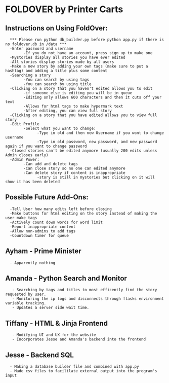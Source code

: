 # FOLDOVER by Printer Carts
## Instructions on Using FoldOver:<br>
      *** Please run python db_builder.py before python app.py if there is no foldover.db in /data ***
      -Enter password and username
            -If you do not have an account, press sign up to make one
      -Mystories display all stories you have ever edited
      -All stories display stories made by all users
      -Make a new story by adding your own tags (make sure to put a hashtag) and adding a title plus some content
      -Searching a story
            -You can search by using tags
            -You can search by using title
      -Clicking on a story that you haven't edited allows you to edit 
            -if someone else is editing you will be in queue
            -Editing only allows 600 characters and then it cuts off your text
            -Allows for html tags to make hypermark text
            -After editing, you can view full story
      -Clicking on a story that you have edited allows you to view full story
      -Edit Profile
            -Select what you want to change:
                  -Type in old and then new Username if you want to change username
                  -Type in old password, new password, and new password again if you want to change password
      -Closed stories can't be edited anymore (usually 200 edits unless Admin closes early)
      -Admin Power:
            -Can add and delete tags
            -Can close story so no one can edited anymore
            -Can delete story if content is inappropriate 
                  -story is still in mystories but clicking on it will show it has been deleted
     
## Possible Future Add-Ons:
      -Tell User how many edits left before closing
      -Make buttons for html editing on the story instead of making the user make tags
      -Actively count down words for word limit
      -Report inappropriate content
      -Allow non-admins to add tags
      -Countdown timer for queue

## Ayham - Prime Minister <br>
      - Apparently nothing 
## Amanda - Python Search and Monitor <br>
       - Searching by tags and titles to most efficently find the story requested by user. 
       - Monitoring the ip logs and disconnects through flasks environment variable tracking.
       - Updates a server side wait time. 
## Tiffany - HTML & Jinja Frontend <br>
       - Modifying UI and UX for the website 
       - Incorporates Jesse and Amanda's backend into the frontend 
## Jesse - Backend SQL <br>
      - Making a database builder file and combined with app.py
      - Made csv files to facililate external output into the program's input
